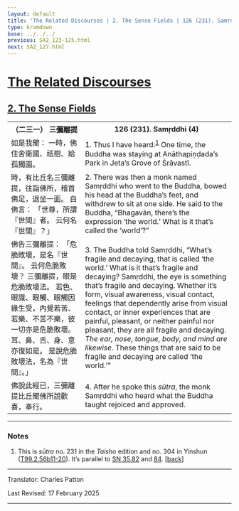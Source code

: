 ```yaml
---
layout: default
title: 'The Related Discourses | 2. The Sense Fields | 126 (231). Samṛddhi (4)'
type: kramdown
base: ../../../
previous: SA2_123-125.html
next: SA2_127.html
---
```


<h1><a href='../index.html'>The Related Discourses</a></h1>
<h2><a href='index.html'>2. The Sense Fields</a></h2>

<table class="trans">
  <th class='ch'>（二三一） 三彌離提</th>
  <th class='en'>126 (231). Samṛddhi (4)</th>
  <tr>
    <td class='ch' title='t99.2.56b11'>如是我聞： 一時，佛住舍衛國、祇樹、給孤獨園。</td>
    <td id='p1'>1. Thus I have heard:<sup id="ref1"><a href="#n1">1</a></sup> One time, the Buddha was staying at Anāthapiṇḍada’s Park in Jeta’s Grove of Śrāvastī.</td>
  </tr>
  <tr>
    <td class='ch' title='t99.2.56b12'>時，有比丘名三彌離提，往詣佛所，稽首佛足，退坐一面。 白佛言： 「世尊，所謂『世間』者。 云何名『世間』？」</td>
    <td id='p2'>2. There was then a monk named Samṛddhi who went to the Buddha, bowed his head at the Buddha’s feet, and withdrew to sit at one side. He said to the Buddha, “Bhagavān, there’s the expression ‘the world.’ What is it that’s called the ‘world’?”</td>
  </tr>
  <tr>
    <td class='ch' title='t99.2.56b14'>佛告三彌離提： 「危脆敗壞，是名『世間』。 云何危脆敗壞？ 三彌離提，眼是危脆敗壞法。 若色、眼識、眼觸、眼觸因緣生受，內覺若苦、若樂、不苦不樂，彼一切亦是危脆敗壞。 耳、鼻、舌、身、意亦復如是。 是說危脆敗壞法，名為『世間』。」</td>
    <td id='p3'>3. The Buddha told Samṛddhi, “What’s fragile and decaying, that is called ‘the world.’ What is it that’s fragile and decaying? Samṛddhi, the eye is something that’s fragile and decaying. Whether it’s form, visual awareness, visual contact, feelings that dependently arise from visual contact, or inner experiences that are painful, pleasant, or neither painful nor pleasant, they are all fragile and decaying. <em>The ear, nose, tongue, body, and mind are likewise.</em> These things that are said to be fragile and decaying are called ‘the world.’”</td>
  </tr>
  <tr>
    <td class='ch' title='t99.2.56b19'>佛說此經已，三彌離提比丘聞佛所說歡喜，奉行。</td>
    <td id='p4'>4. After he spoke this <em>sūtra</em>, the monk Samṛddhi who heard what the Buddha taught rejoiced and approved.</td>
  </tr>
</table>

<hr/>

<h3 id="notes">Notes</h3>

<ol class="notes-list">
<li id="n1"><p>This is <em>sūtra</em> no. 231 in the <cite>Taisho</cite> edition and no. 304 in Yinshun (<a href="https://cbetaonline.dila.edu.tw/zh/T02n0099_p0056b11" target="_blank">T99.2.56b11-20</a>). It’s parallel to <a href="https://suttacentral.net/sn35.82" target="_blank">SN 35.82</a> and <a href="https://suttacentral.net/sn35.84" target="_blank">84</a>. [<a href="#ref1">back</a>]</p></li>
</ol>
<hr/>

<p class="translator">Translator: Charles Patton</p>
<p class='revised'>Last Revised: 17 February 2025</p>

<hr/>
